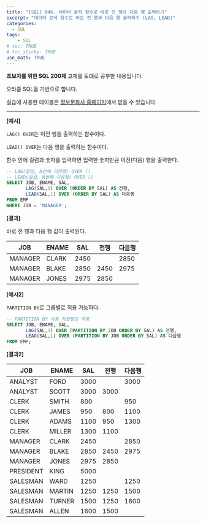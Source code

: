 ```yaml
---
title: "[SQL] 046. 데이터 분석 함수로 바로 전 행과 다음 행 출력하기"
excerpt: "데이터 분석 함수로 바로 전 행과 다음 행 출력하기 (LAG, LEAD)"
categories: 
  - SQL
tags: 
    - SQL
# toc: TRUE
# toc_sticky: TRUE
use_math: TRUE
---
```


**초보자를 위한 SQL 200제** 교재를 토대로 공부한 내용입니다.

오라클 SQL을 기반으로 합니다.

실습에 사용한 테이블은 [정보문화사 홈페이지](http://infopub.co.kr/index.asp)에서 받을 수 있습니다.

---

**[예시]**

`LAG() OVER`는 이전 행을 출력하는 함수이다.

`LEAD() OVER`는 다음 행을 출력하는 함수이다.

함수 안에 컬럼과 숫자를 입력하면 입력한 숫자만큼 이전(다음) 행을 출력한다.


```sql
-- LAG(컬럼, N번째 이전행) OVER ()
-- LEAD(컬럼, N번째 다음행) OVER ()
SELECT JOB, ENAME, SAL,
       LAG(SAL,1) OVER (ORDER BY SAL) AS 전행,
       LEAD(SAL,1) OVER (ORDER BY SAL) AS 다음행
FROM EMP
WHERE JOB = 'MANAGER';
```


**[결과]**

바로 전 행과 다음 행 값이 출력된다.

JOB|ENAME|SAL|전행|다음행
|-|-|-|-|-|
MANAGER|CLARK|2450||2850
MANAGER|BLAKE|2850|2450|2975
MANAGER|JONES|2975|2850|


**[예시2]**

`PARTITION BY`로 그룹별로 적용 가능하다.


```sql
-- PARTITION BY 사용 직업별로 적용
SELECT JOB, ENAME, SAL,
       LAG(SAL,1) OVER (PARTITION BY JOB ORDER BY SAL) AS 전행,
       LEAD(SAL,1) OVER (PARTITION BY JOB ORDER BY SAL) AS 다음행
FROM EMP;
```


**[결과2]**

JOB|ENAME|SAL|전행|다음행
|-|-|-|-|-|
ANALYST|FORD|3000||3000
ANALYST|SCOTT|3000|3000|
CLERK|SMITH|800||950
CLERK|JAMES|950|800|1100
CLERK|ADAMS|1100|950|1300
CLERK|MILLER|1300|1100|
MANAGER|CLARK|2450||2850
MANAGER|BLAKE|2850|2450|2975
MANAGER|JONES|2975|2850|
PRESIDENT|KING|5000||
SALESMAN|WARD|1250||1250
SALESMAN|MARTIN|1250|1250|1500
SALESMAN|TURNER|1500|1250|1600
SALESMAN|ALLEN|1600|1500|